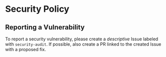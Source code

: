 # Security Policy

## Reporting a Vulnerability

To report a security vulnerability, please create a _descriptive_ Issue labeled with `security-audit`. If possible, also create a PR linked to the created Issue with a proposed fix.
